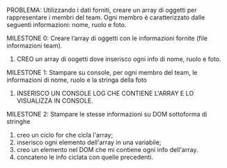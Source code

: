 PROBLEMA: Utilizzando i dati forniti, creare un array di oggetti per rappresentare i membri del team. Ogni membro è caratterizzato dalle seguenti informazioni: nome, ruolo e foto.

MILESTONE 0:
Creare l’array di oggetti con le informazioni fornite (file informazioni team).

1. CREO un array di oogetti dove inserisco ogni info di nome, ruolo e foto.


MILESTONE 1: Stampare su console, per ogni membro del team, le informazioni di nome, ruolo e la stringa della foto

1. INSERISCO UN CONSOLE LOG CHE CONTIENE L'ARRAY E LO VISUALIZZA IN CONSOLE.

MILESTONE 2:
Stampare le stesse informazioni su DOM sottoforma di stringhe

1. creo un ciclo for che cicla l'array;
2. inserisco ogni elemento dell'array in una variabile;
3. creo un elemento nel DOM che mi contiene ogni info dell'array.
4. concateno le info ciclata con quelle precedenti.
